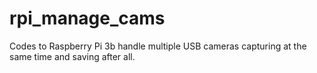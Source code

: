 # rpi_manage_cams
Codes to Raspberry Pi 3b handle multiple USB cameras capturing at the same time and saving after all.
